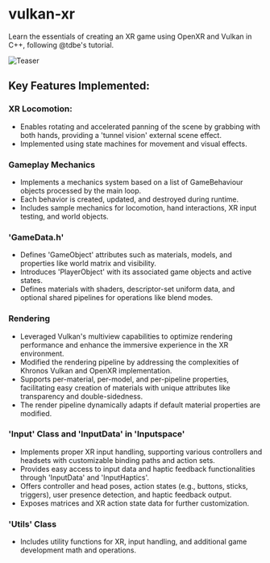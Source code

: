 # vulkan-xr
Learn the essentials of creating an XR game using OpenXR and Vulkan in C++, following @tdbe's tutorial.

![Teaser](teaser.gif)

## Key Features Implemented:

### XR Locomotion:
- Enables rotating and accelerated panning of the scene by grabbing with both hands, providing a 'tunnel vision' external scene effect.
- Implemented using state machines for movement and visual effects.

### Gameplay Mechanics
- Implements a mechanics system based on a list of GameBehaviour objects processed by the main loop.
- Each behavior is created, updated, and destroyed during runtime.
- Includes sample mechanics for locomotion, hand interactions, XR input testing, and world objects.

### 'GameData.h'
- Defines 'GameObject' attributes such as materials, models, and properties like world matrix and visibility.
- Introduces 'PlayerObject' with its associated game objects and active states.
- Defines materials with shaders, descriptor-set uniform data, and optional shared pipelines for operations like blend modes.

### Rendering
- Leveraged Vulkan's multiview capabilities to optimize rendering performance and enhance the immersive experience in the XR environment.
- Modified the rendering pipeline by addressing the complexities of Khronos Vulkan and OpenXR implementation.
- Supports per-material, per-model, and per-pipeline properties, facilitating easy creation of materials with unique attributes like transparency and double-sidedness.
- The render pipeline dynamically adapts if default material properties are modified.

### 'Input' Class and 'InputData' in 'Inputspace'
- Implements proper XR input handling, supporting various controllers and headsets with customizable binding paths and action sets.
- Provides easy access to input data and haptic feedback functionalities through 'InputData' and 'InputHaptics'.
- Offers controller and head poses, action states (e.g., buttons, sticks, triggers), user presence detection, and haptic feedback output.
- Exposes matrices and XR action state data for further customization.

### 'Utils' Class
- Includes utility functions for XR, input handling, and additional game development math and operations.
